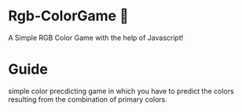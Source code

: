 # Rgb-ColorGame 🚀

A Simple RGB Color Game with the help of Javascript!

# Guide

simple color precdicting game in which you have to predict the colors resulting from the combination of primary colors.
